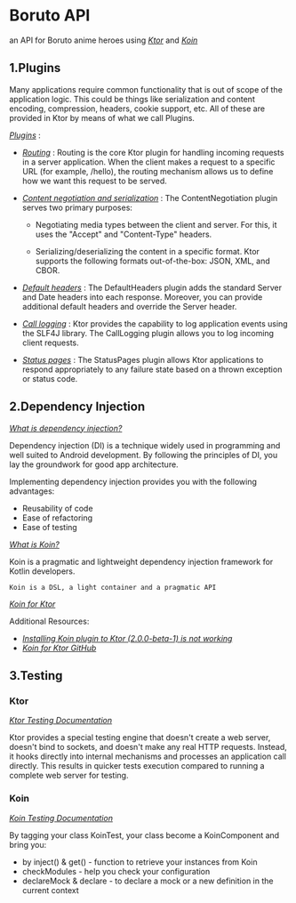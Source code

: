 # Boruto API

an API for Boruto anime heroes using _[Ktor](https://ktor.io/)_ and _[Koin](https://ktor.io/)_

## 1.Plugins
Many applications require common functionality that is out of scope of the application logic. This could be things like serialization and content encoding, compression, headers, cookie support, etc. All of these are provided in Ktor by means of what we call Plugins.

_[Plugins](https://ktor.io/docs/plugins.html)_ :

- _[Routing](https://ktor.io/docs/plugins.html)_ : Routing is the core Ktor plugin for handling incoming requests in a server application. When the client makes a request to a specific URL (for example, /hello), the routing mechanism allows us to define how we want this request to be served.
- _[Content negotiation and serialization](https://ktor.io/docs/serialization.html)_ : The ContentNegotiation plugin serves two primary purposes:

  - Negotiating media types between the client and server. For this, it uses the "Accept" and "Content-Type" headers.

  - Serializing/deserializing the content in a specific format. Ktor supports the following formats out-of-the-box: JSON, XML, and CBOR.

- _[Default headers](https://ktor.io/docs/default-headers.html)_ : The DefaultHeaders plugin adds the standard Server and Date headers into each response. Moreover, you can provide additional default headers and override the Server header.
- _[Call logging](https://ktor.io/docs/call-logging.html)_ : Ktor provides the capability to log application events using the SLF4J library. The CallLogging plugin allows you to log incoming client requests.
- _[Status pages](https://ktor.io/docs/status-pages.html)_ : The StatusPages plugin allows Ktor applications to respond appropriately to any failure state based on a thrown exception or status code.

## 2.Dependency Injection

_[What is dependency injection?](https://developer.android.com/training/dependency-injection)_

Dependency injection (DI) is a technique widely used in programming and well suited to Android development. By following the principles of DI, you lay the groundwork for good app architecture.

Implementing dependency injection provides you with the following advantages:

- Reusability of code
- Ease of refactoring
- Ease of testing


_[What is Koin?](https://insert-koin.io/docs/reference/introduction)_

Koin is a pragmatic and lightweight dependency injection framework for Kotlin developers.

`Koin is a DSL, a light container and a pragmatic API`

_[Koin for Ktor](https://github.com/InsertKoinIO/koin-ktor)_

Additional Resources: 
- _[Installing Koin plugin to Ktor (2.0.0-beta-1) is not working](https://github.com/InsertKoinIO/koin/issues/1295)_
- _[Koin for Ktor GitHub](https://github.com/InsertKoinIO/koin-ktor)_

## 3.Testing

### Ktor

_[Ktor Testing Documentation](https://ktor.io/docs/testing.html)_

Ktor provides a special testing engine that doesn't create a web server, doesn't bind to sockets, and doesn't make any real HTTP requests. Instead, it hooks directly into internal mechanisms and processes an application call directly. This results in quicker tests execution compared to running a complete web server for testing.

### Koin

_[Koin Testing Documentation](https://insert-koin.io/docs/reference/koin-test/testing)_

By tagging your class KoinTest, your class become a KoinComponent and bring you:

- by inject() & get() - function to retrieve your instances from Koin
- checkModules - help you check your configuration
- declareMock & declare - to declare a mock or a new definition in the current context
